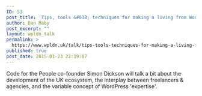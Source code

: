 ```yaml
---
ID: 53
post_title: 'Tips, tools &#038; techniques for making a living from WordPress'
author: Dan Maby
post_excerpt: ""
layout: wpldn_talk
permalink: >
  https://www.wpldn.uk/talk/tips-tools-techniques-for-making-a-living-from-wordpress
published: true
post_date: 2015-01-23 22:19:07
---
```

Code for the People co-founder Simon Dickson will talk a bit about the development of the UK ecosystem, the interplay between freelancers &amp; agencies, and the variable concept of WordPress 'expertise'.